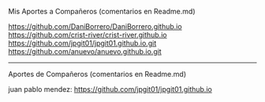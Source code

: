 Mis Aportes a Compañeros (comentarios en Readme.md)

 https://github.com/DaniBorrero/DaniBorrero.github.io <br>
 https://github.com/crist-river/crist-river.github.io <br>
 https://github.com/jpgit01/jpgit01.github.io.git <br>
https://github.com/anuevo/anuevo.github.io.git <br>

*********************************************************

Aportes de Compañeros (comentarios en Readme.md)

juan pablo mendez: https://github.com/jpgit01/jpgit01.github.io

